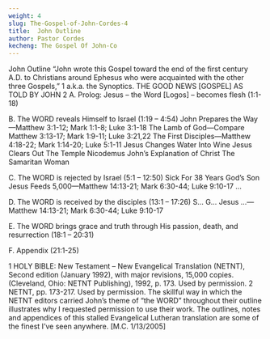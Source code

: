 ```yaml
---
weight: 4
slug: The-Gospel-of-John-Cordes-4
title:  John Outline
author: Pastor Cordes
kecheng: The Gospel Of John-Co
---
```


John Outline
“John wrote this Gospel toward the end of the first century A.D. to Christians around Ephesus who were acquainted with the other three Gospels,” 1 a.k.a. the Synoptics.
THE GOOD NEWS [GOSPEL] AS TOLD BY JOHN 2
A. Prolog: Jesus – the Word [Logos] – becomes flesh (1:1-18)

B. The WORD reveals Himself to Israel (1:19 – 4:54)
John Prepares the Way—Matthew 3:1-12; Mark 1:1-8; Luke 3:1-18
The Lamb of God—Compare Matthew 3:13-17; Mark 1:9-11; Luke 3:21,22
The First Disciples—Matthew 4:18-22; Mark 1:14-20; Luke 5:1-11
Jesus Changes Water Into Wine
Jesus Clears Out The Temple
Nicodemus
John’s Explanation of Christ
The Samaritan Woman

C. The WORD is rejected by Israel (5:1 – 12:50)
Sick For 38 Years
God’s Son
Jesus Feeds 5,000—Matthew 14:13-21; Mark 6:30-44; Luke 9:10-17
…

D. The WORD is received by the disciples (13:1 – 17:26)
S…
G…
Jesus …—Matthew 14:13-21; Mark 6:30-44; Luke 9:10-17

E. The WORD brings grace and truth through His passion, death, and resurrection (18:1 – 20:31)

F. Appendix (21:1-25)

1 HOLY BIBLE: New Testament – New Evangelical Translation (NETNT), Second edition (January 1992), with major revisions, 15,000 copies. (Cleveland, Ohio: NETNT Publishing), 1992, p. 173. Used by permission.
2 NETNT, pp. 173-217. Used by permission. The skillful way in which the NETNT editors carried John’s theme of “the WORD” throughout their outline illustrates why I requested permission to use their work. The outlines, notes and appendices of this stalled Evangelical Lutheran translation are some of the finest I’ve seen anywhere. [M.C. 1/13/2005]
